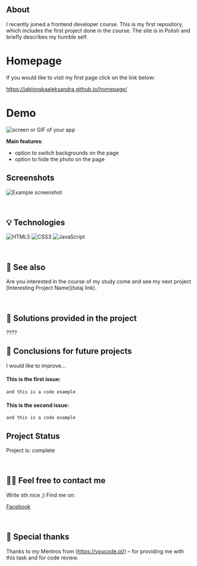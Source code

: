 ## About

I recently joined a frontend developer course. This is my first repository, which includes the first project done in the course. The site is in Polish and briefly describes my humble self. 

# Homepage 

If you would like to visit my first page click on the link below:

https://jablonskaaleksandra.github.io/homepage/

# Demo

![screen or GIF of your app](https://via.placeholder.com/1000x300)


**Main features**:
- option to switch backgrounds on the page
- option to hide the photo on the page

## Screenshots
![Example screenshot](./img/screenshot.png)
<!-- If you have screenshots you'd like to share, include them here. -->

&nbsp;
 
## 💡 Technologies
![HTML5](https://img.shields.io/badge/html5-%23E34F26.svg?style=for-the-badge&logo=html5&logoColor=white)
![CSS3](https://img.shields.io/badge/css3-%231572B6.svg?style=for-the-badge&logo=css3&logoColor=white)
![JavaScript](https://img.shields.io/badge/javascript-%23323330.svg?style=for-the-badge&logo=javascript&logoColor=%23F7DF1E)


&nbsp;
 
## 🔗 See also

Are you interested in the course of my study come and see my next project [Interesting Project Name](tutaj link).

&nbsp;
 
## 🤔 Solutions provided in the project

????


## 💭 Conclusions for future projects

I would like to improve...

#### This is the first issue:
```
and this is a code example
```

#### This is the second issue:
```
and this is a code example
```

## Project Status
Project is: complete


&nbsp;

## 🙋‍♂️ Feel free to contact me
Write sth nice ;) Find me on:

[Facebook](https://www.facebook.com/profile.php?id=100000886447163)


&nbsp;

## 👏 Special thanks
Thanks to my Mentros from (https://youcode.pl/) – for providing me with this task and for code review.
